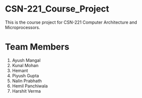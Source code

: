 # CSN-221_Course_Project

This is the course project for CSN-221 Computer Architecture and Microprocessors.

# Team Members
1. Ayush Mangal
2. Kunal Mohan
3. Hemant
4. Piyush Gupta
5. Nalin Prabhath
6. Hemil Panchiwala
7. Harshit Verma
